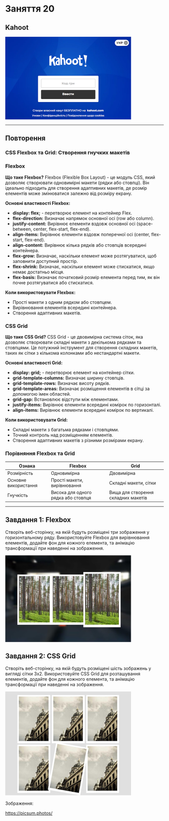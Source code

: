 # Заняття 20


## Kahoot

[![kahoot](kahoot.png)](https://kahoot.it/)

---

## Повторення

### CSS Flexbox та Grid: Створення гнучких макетів

### Flexbox

**Що таке Flexbox?**
Flexbox (Flexible Box Layout) - це модуль CSS, який дозволяє створювати одновимірні макети (рядки або стовпці). Він ідеально підходить для створення адаптивних макетів, де розмір елементів може змінюватися залежно від розміру екрану.

**Основні властивості Flexbox:**

* **display: flex;** - перетворює елемент на контейнер Flex.
* **flex-direction:** Визначає напрямок основної осі (row або column).
* **justify-content:** Вирівнює елементи вздовж основної осі (space-between, center, flex-start, flex-end).
* **align-items:** Вирівнює елементи вздовж поперечної осі (center, flex-start, flex-end).
* **align-content:** Вирівнює кілька рядків або стовпців всередині контейнера.
* **flex-grow:** Визначає, наскільки елемент може розтягуватися, щоб заповнити доступний простір.
* **flex-shrink:** Визначає, наскільки елемент може стискатися, якщо немає достатньо місця.
* **flex-basis:** Визначає початковий розмір елемента перед тим, як він почне розтягуватися або стискатися.

**Коли використовувати Flexbox:**
* Прості макети з одним рядком або стовпцем.
* Вирівнювання елементів всередині контейнера.
* Створення адаптивних макетів.

### CSS Grid

**Що таке CSS Grid?**
CSS Grid - це двовимірна система сіток, яка дозволяє створювати складні макети з декількома рядками та стовпцями. Це потужний інструмент для створення складних макетів, таких як сітки з кількома колонками або нестандартні макети.

**Основні властивості Grid:**
* **display: grid;** - перетворює елемент на контейнер сітки.
* **grid-template-columns:** Визначає ширину стовпців.
* **grid-template-rows:** Визначає висоту рядків.
* **grid-template-areas:** Визначає розміщення елементів в сітці за допомогою імен областей.
* **grid-gap:** Встановлює відступи між елементами.
* **justify-items:** Вирівнює елементи всередині комірок по горизонталі.
* **align-items:** Вирівнює елементи всередині комірок по вертикалі.

**Коли використовувати Grid:**
* Складні макети з багатьма рядками і стовпцями.
* Точний контроль над розміщенням елементів.
* Створення адаптивних макетів з різними розмірами екрану.

### Порівняння Flexbox та Grid

| Ознака | Flexbox | Grid |
|---|---|---|
| Розмірність | Одновимірна | Двовимірна |
| Основне використання | Прості макети, вирівнювання | Складні макети, сітки |
| Гнучкість | Висока для одного рядка або стовпця | Вища для створення складних макетів |


---

## Завдання 1: Flexbox

Створіть веб-сторінку, на якій будуть розміщені три зображення у горизонтальному ряду. Використовуйте Flexbox для вирівнювання елементів, додайте фон для кожного елемента, та анімацію трансформації при наведенні на зображення.

<img src="flex.jpeg" width='400'>


## Завдання 2: CSS Grid

Створіть веб-сторінку, на якій будуть розміщені шість зображень у вигляді сітки 3x2. Використовуйте CSS Grid для розташування елементів, додайте фон для кожного елемента, та анімацію трансформації при наведенні на зображення.

<img src="grid.jpeg" width='400'>


Зображення:

https://picsum.photos/